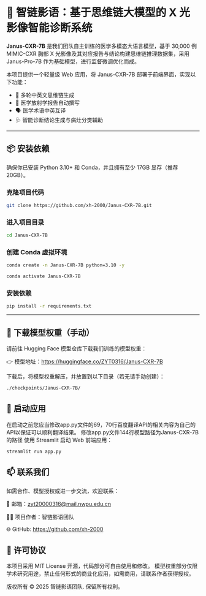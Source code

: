 # 🩻 智链影语：基于思维链大模型的 X 光影像智能诊断系统

**Janus-CXR-7B** 是我们团队自主训练的医学多模态大语言模型，基于 30,000 例 MIMIC-CXR 胸部 X 光影像及其对应报告与结论构建思维链推理数据集，采用 Janus-Pro-7B 作为基础模型，进行监督微调优化而成。

本项目提供一个轻量级 Web 应用，将 Janus-CXR-7B 部署于前端界面，实现以下功能：

- 🧠 多轮中英文思维链生成  
- 📜 医学放射学报告自动撰写  
- 🗣️ 医学术语中英互译  
- 🩺 智能诊断结论生成与病灶分类辅助  

---

## 📦 安装依赖

确保你已安装 Python 3.10+ 和 Conda，并且拥有至少 17GB 显存（推荐 20GB）。


### 克隆项目代码
```bash
git clone https://github.com/xh-2000/Janus-CXR-7B.git
```

### 进入项目目录
```bash
cd Janus-CXR-7B
```

### 创建 Conda 虚拟环境
```bash
conda create -n Janus-CXR-7B python=3.10 -y
```

```bash
conda activate Janus-CXR-7B
```

### 安装依赖
```bash
pip install -r requirements.txt
```

---

## 💾 下载模型权重（手动）

请前往 Hugging Face 模型仓库下载我们训练的模型权重：

👉 模型地址：https://huggingface.co/ZYT0316/Janus-CXR-7B

下载后，将模型权重解压，并放置到以下目录（若无请手动创建）：

```bash
./checkpoints/Janus-CXR-7B/
```

## 🚀 启动应用
在启动之前您应当修改app.py文件的69，70行百度翻译API的相关内容为自己的API以保证可以顺利翻译结果。
修改app.py文件144行模型路径为Janus-CXR-7B的路径
使用 Streamlit 启动 Web 前端应用：
```bash
streamlit run app.py
```

## 📫 联系我们

如需合作、模型授权或进一步交流，欢迎联系：

📧 邮箱：zyt20000316@mail.nwpu.edu.cn

🧑‍💻 项目作者：智链影语团队

🌐 GitHub: https://github.com/xh-2000

## 📜 许可协议
本项目采用 MIT License 开源，代码部分可自由使用和修改。
模型权重部分仅限学术研究用途，禁止任何形式的商业化应用，如需商用，请联系作者获得授权。

版权所有 © 2025 智链影语团队. 保留所有权利。
